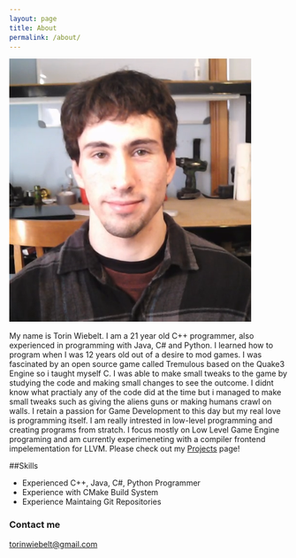 ```yaml
---
layout: page
title: About
permalink: /about/
---
```


![Profile Picture](/img/profile.png)

My name is Torin Wiebelt.  I am a 21 year old C++ programmer, also experienced in programming with Java, C# and Python.  I learned how to program when I was 12 years old out of a desire to mod games.  I was fascinated by an open source game called Tremulous based on the Quake3 Engine so i taught myself C.  I was able to make small tweaks to the game by studying the code and making small changes to see the outcome.  I didnt know what practialy any of the code did at the time but i managed to make small tweaks such as giving the aliens guns or making humans crawl on walls.  I retain a passion for Game Development to this day but my real love is programming itself.  I am really intrested in low-level programming and creating programs from stratch.  I focus mostly on Low Level Game Engine programing and am currently experimeneting with a compiler frontend impelementation for LLVM.  Please check out my [Projects](/projects/) page!

##Skills
- Experienced C++, Java, C#, Python Programmer
- Experience with CMake Build System
- Experience Maintaing Git Repositories

### Contact me

[torinwiebelt@gmail.com](mailto:torinwiebelt@gmail.com)
